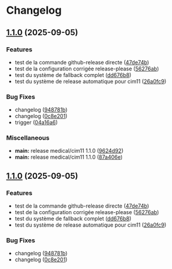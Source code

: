 # Changelog

## [1.1.0](https://github.com/mathisDlmr/fff/compare/medical/cim11-v1.0.0...medical/cim11-v1.1.0) (2025-09-05)


### Features

* test de la commande github-release directe ([47de74b](https://github.com/mathisDlmr/fff/commit/47de74b5eaf508b65f63008658e6946f502ff121))
* test de la configuration corrigée release-please ([56276ab](https://github.com/mathisDlmr/fff/commit/56276ab61ef2e7a3750ba67c04445d17d397db69))
* test du système de fallback complet ([dd676b8](https://github.com/mathisDlmr/fff/commit/dd676b80573f45140fc6371ed335f3f3f809b410))
* test du système de release automatique pour cim11 ([26a0fc9](https://github.com/mathisDlmr/fff/commit/26a0fc92eb3a364130b01fbd2c3b51379c1ece27))


### Bug Fixes

* changelog ([948781b](https://github.com/mathisDlmr/fff/commit/948781bcceb9c9c8a68ce3bbb6a50b2e38c9cca2))
* changelog ([0c8e201](https://github.com/mathisDlmr/fff/commit/0c8e20164f15a82a20d0fd37a2b7def89b573c04))
* trigger ([04a16a6](https://github.com/mathisDlmr/fff/commit/04a16a613bd2edab71b3186c139638522b957bea))


### Miscellaneous

* **main:** release medical/cim11 1.1.0 ([9624d92](https://github.com/mathisDlmr/fff/commit/9624d92bc0fea4fc68a79a1313b7aabb08369711))
* **main:** release medical/cim11 1.1.0 ([87a406e](https://github.com/mathisDlmr/fff/commit/87a406e88a8f0bcfedaa412ce09e1c735b801673))

## [1.1.0](https://github.com/mathisDlmr/fff/compare/medical/cim11-v1.0.0...medical/cim11-v1.1.0) (2025-09-05)


### Features

* test de la commande github-release directe ([47de74b](https://github.com/mathisDlmr/fff/commit/47de74b5eaf508b65f63008658e6946f502ff121))
* test de la configuration corrigée release-please ([56276ab](https://github.com/mathisDlmr/fff/commit/56276ab61ef2e7a3750ba67c04445d17d397db69))
* test du système de fallback complet ([dd676b8](https://github.com/mathisDlmr/fff/commit/dd676b80573f45140fc6371ed335f3f3f809b410))
* test du système de release automatique pour cim11 ([26a0fc9](https://github.com/mathisDlmr/fff/commit/26a0fc92eb3a364130b01fbd2c3b51379c1ece27))


### Bug Fixes

* changelog ([948781b](https://github.com/mathisDlmr/fff/commit/948781bcceb9c9c8a68ce3bbb6a50b2e38c9cca2))
* changelog ([0c8e201](https://github.com/mathisDlmr/fff/commit/0c8e20164f15a82a20d0fd37a2b7def89b573c04))
